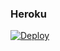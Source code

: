 ### Heroku
[![Deploy](https://www.herokucdn.com/deploy/button.svg)](https://heroku.com/deploy?template=https://github.com/Unk980929/upload-definitivo)

